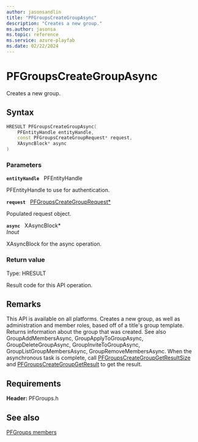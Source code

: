 ```yaml
---
author: jasonsandlin
title: "PFGroupsCreateGroupAsync"
description: "Creates a new group."
ms.author: jasonsa
ms.topic: reference
ms.service: azure-playfab
ms.date: 02/22/2024
---
```


# PFGroupsCreateGroupAsync  

Creates a new group.  

## Syntax  
  
```cpp
HRESULT PFGroupsCreateGroupAsync(  
    PFEntityHandle entityHandle,  
    const PFGroupsCreateGroupRequest* request,  
    XAsyncBlock* async  
)  
```  
  
### Parameters  
  
**`entityHandle`** &nbsp; PFEntityHandle  
  
PFEntityHandle to use for authentication.  
  
**`request`** &nbsp; [PFGroupsCreateGroupRequest*](../../pfgroupstypes/structs/pfgroupscreategrouprequest.md)  
  
Populated request object.  
  
**`async`** &nbsp; XAsyncBlock*  
*_Inout_*  
  
XAsyncBlock for the async operation.  
  
  
### Return value
Type: HRESULT
  
Result code for this API operation.
  
## Remarks  
  
This API is available on all platforms. Creates a new group, as well as administration and member roles, based off of a title's group template. Returns information about the group that was created. See also GroupAddMembersAsync, GroupApplyToGroupAsync, GroupDeleteGroupAsync, GroupInviteToGroupAsync, GroupListGroupMembersAsync, GroupRemoveMembersAsync. When the asynchronous task is complete, call [PFGroupsCreateGroupGetResultSize](pfgroupscreategroupgetresultsize.md) and [PFGroupsCreateGroupGetResult](pfgroupscreategroupgetresult.md) to get the result.
  
## Requirements  
  
**Header:** PFGroups.h
  
## See also  
[PFGroups members](../pfgroups_members.md)  

  
  
